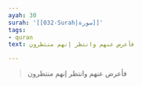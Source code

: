 ```yaml
---
ayah: 30
surah: '[[032-Surah|سورة]]'
tags:
- quran
text: فأعرض عنهم وانتظر إنهم منتظرون

---
```

> فأعرض عنهم وانتظر إنهم منتظرون
